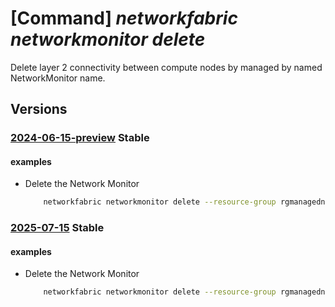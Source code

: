 # [Command] _networkfabric networkmonitor delete_

Delete layer 2 connectivity between compute nodes by managed by named NetworkMonitor name.

## Versions

### [2024-06-15-preview](/Resources/mgmt-plane/L3N1YnNjcmlwdGlvbnMve30vcmVzb3VyY2Vncm91cHMve30vcHJvdmlkZXJzL21pY3Jvc29mdC5tYW5hZ2VkbmV0d29ya2ZhYnJpYy9uZXR3b3JrbW9uaXRvcnMve30=/2024-06-15-preview.xml) **Stable**

<!-- mgmt-plane /subscriptions/{}/resourcegroups/{}/providers/microsoft.managednetworkfabric/networkmonitors/{} 2024-06-15-preview -->

#### examples

- Delete the Network Monitor
    ```bash
        networkfabric networkmonitor delete --resource-group rgmanagednetworkfabric --network-monitor-name example-monitor
    ```

### [2025-07-15](/Resources/mgmt-plane/L3N1YnNjcmlwdGlvbnMve30vcmVzb3VyY2Vncm91cHMve30vcHJvdmlkZXJzL21pY3Jvc29mdC5tYW5hZ2VkbmV0d29ya2ZhYnJpYy9uZXR3b3JrbW9uaXRvcnMve30=/2025-07-15.xml) **Stable**

<!-- mgmt-plane /subscriptions/{}/resourcegroups/{}/providers/microsoft.managednetworkfabric/networkmonitors/{} 2025-07-15 -->

#### examples

- Delete the Network Monitor
    ```bash
        networkfabric networkmonitor delete --resource-group rgmanagednetworkfabric --network-monitor-name example-monitor
    ```
